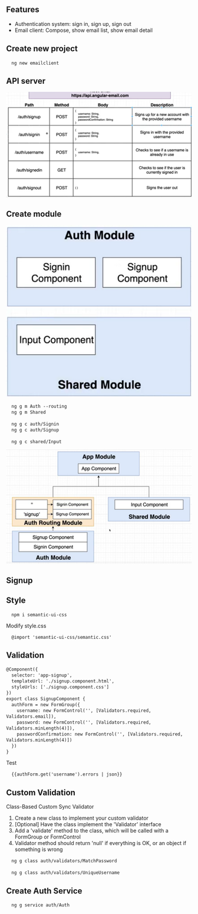 ## Features
- Authentication system: sign in, sign up, sign out
- Email client: Compose, show email list, show email detail


## Create new project
```
  ng new emailclient
```

## API server
![](./api.png)


## Create module
![](./auth-module.png)
```
  ng g m Auth --routing
  ng g m Shared

  ng g c auth/Signin
  ng g c auth/Signup

  ng g c shared/Input
```
![](./modules-routing.png)


## Signup


## Style
```
  npm i semantic-ui-css
```
Modify style.css
```
  @import 'semantic-ui-css/semantic.css'
```


## Validation
```
@Component({
  selector: 'app-signup',
  templateUrl: './signup.component.html',
  styleUrls: ['./signup.component.css']
})
export class SignupComponent {
  authForm = new FormGroup({
    username: new FormControl('', [Validators.required, Validators.email]),
    password: new FormControl('', [Validators.required, Validators.minLength(4)]),
    passwordConfirmation: new FormControl('', [Validators.required, Validators.minLength(4)])
  })
}
```

Test
```
  {{authForm.get('username').errors | json}}
```

## Custom Validation
Class-Based Custom Sync Validator
1. Create a new class to implement your custom validator
2. [Optional] Have the class implement the 'Validator' interface
3. Add a 'validate' method to the class, which will be called with a FormGroup or FormControl
4. Validator method should return 'null' if everything is OK, or an object if something is wrong

```
  ng g class auth/validators/MatchPassword

  ng g class auth/validators/UniqueUsername
```


## Create Auth Service
```
  ng g service auth/Auth
```
